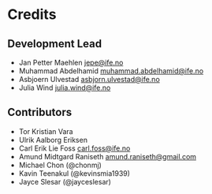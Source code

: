 # Credits

## Development Lead

* Jan Petter Maehlen <jepe@ife.no>
* Muhammad Abdelhamid <muhammad.abdelhamid@ife.no>
* Asbjoern Ulvestad <asbjorn.ulvestad@ife.no>
* Julia Wind <julia.wind@ife.no>

## Contributors

* Tor Kristian Vara
* Ulrik Aalborg Eriksen
* Carl Erik Lie Foss <carl.foss@ife.no>
* Amund Midtgard Raniseth <amund.raniseth@gmail.com>
* Michael Chon (@chonmj)
* Kavin Teenakul (@kevinsmia1939)
* Jayce Slesar (@jayceslesar)
